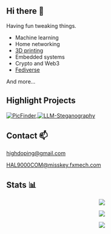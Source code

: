 ## Hi there 👋

Having fun tweaking things.

- Machine learning
- Home networking
- [3D printing](https://www.printables.com/@HighDoping)
- Embedded systems
- Crypto and Web3
- [Fediverse](https://misskey.fxmech.com/@HAL9000COM)

And more...

## Highlight Projects

<a href="https://github.com/HighDoping/PicFinder">
  <img align="center" src="https://github-readme-stats.vercel.app/api/pin/?username=HighDoping&repo=PicFinder&show_icons=true&description_lines_count=2" alt="PicFinder" />
</a>

<a href="https://github.com/HighDoping/LLM-Steganography">
  <img align="center" src="https://github-readme-stats.vercel.app/api/pin/?username=HighDoping&repo=LLM-Steganography&show_icons=true&description_lines_count=2" alt="LLM-Steganography" />
</a>

## Contact 📫

[highdoping@gmail.com](mailto:highdoping@gmail.com)

[HAL9000COM@misskey.fxmech.com](https://misskey.fxmech.com/@HAL9000COM)

## Stats 📊
<p align="center">
<picture>
  <source
    srcset="https://github-readme-stats.vercel.app/api?username=HighDoping&show_icons=true&theme=dark&card_width=500"
    media="(prefers-color-scheme: dark)"
  />
  <source
    srcset="https://github-readme-stats.vercel.app/api?username=HighDoping&show_icons=true&card_width=500"
    media="(prefers-color-scheme: light), (prefers-color-scheme: no-preference)"
  />
  <img src="https://github-readme-stats.vercel.app/api?username=HighDoping&show_icons=true&card_width=500" />
</picture>
</p>
  
<p align="center">
<picture>
  <source
    srcset="https://github-readme-stats.vercel.app/api/top-langs/?username=HighDoping&size_weight=0.5&count_weight=0.5&layout=compact&theme=dark&card_width=500"
    media="(prefers-color-scheme: dark)"
  />
  <source
    srcset="https://github-readme-stats.vercel.app/api/top-langs/?username=HighDoping&size_weight=0.5&count_weight=0.5&layout=compact&card_width=500"
    media="(prefers-color-scheme: light), (prefers-color-scheme: no-preference)"
  />
  <img src="https://github-readme-stats.vercel.app/api/top-langs/?username=HighDoping&size_weight=0.5&count_weight=0.5&layout=compact&card_width=500" />
</picture>
</p>

<p align="center">
<picture>
  <source
    srcset="https://www.boincstats.com/signature/-1/bam/38212/sig.png"
  />
  <img src="https://www.boincstats.com/signature/-1/bam/38212/sig.png" />
</picture>
</p>
